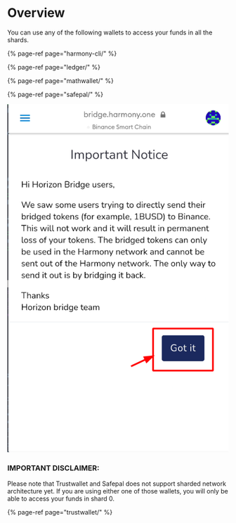 # Overview

You can use any of the following wallets to access your funds in all the shards.

{% page-ref page="harmony-cli/" %}

{% page-ref page="ledger/" %}

{% page-ref page="mathwallet/" %}

{% page-ref page="safepal/" %}

![](../.gitbook/assets/image%20%2812%29.png)

### IMPORTANT DISCLAIMER:

Please note that Trustwallet and Safepal does not support sharded network architecture yet. If you are using either one of those wallets, you will only be able to access your funds in shard 0.

{% page-ref page="trustwallet/" %}




